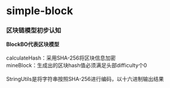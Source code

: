 # simple-block
<h3>区块链模型初步认知</h3>
<b>BlockBO代表区块模型</b><br/><br/>
calculateHash：采用SHA-256将区块信息加密<br/>
mineBlock：生成出的区块hash值必须满足头部difficulty个0<br/>
<br/>
StringUtils是将字符串按照SHA-256进行编码，以十六进制输出结果
